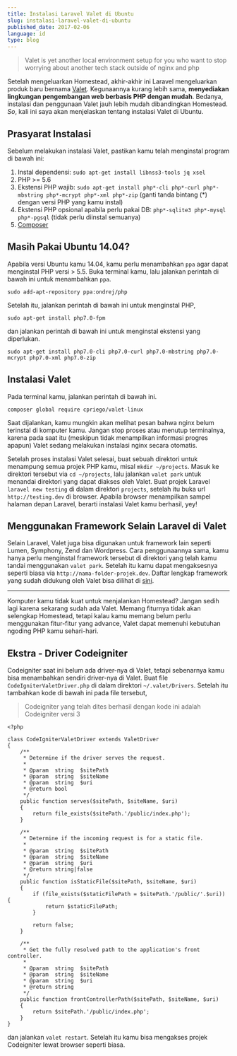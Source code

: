 ```yaml
---
title: Instalasi Laravel Valet di Ubuntu
slug: instalasi-laravel-valet-di-ubuntu
published_date: 2017-02-06
language: id
type: blog
---
```


> Valet is yet another local environment setup for you who want to stop worrying about another tech stack outside of nginx and php

Setelah mengeluarkan Homestead, akhir-akhir ini Laravel mengeluarkan produk baru bernama [Valet](https://github.com/laravel/valet). Kegunaannya kurang lebih sama, **menyediakan lingkungan pengembangan web berbasis PHP dengan mudah**. Bedanya, instalasi dan penggunaan Valet jauh lebih mudah dibandingkan Homestead. _So_, kali ini saya akan menjelaskan tentang instalasi Valet di Ubuntu.

## Prasyarat Instalasi

Sebelum melakukan instalasi Valet, pastikan kamu telah menginstal program di bawah ini:

1. Instal dependensi: `sudo apt-get install libnss3-tools jq xsel`
2. PHP >= 5.6
3. Ekstensi PHP wajib: `sudo apt-get install php*-cli php*-curl php*-mbstring php*-mcrypt php*-xml php*-zip` (ganti tanda bintang (*) dengan versi PHP yang kamu instal)
4. Ekstensi PHP opsional apabila perlu pakai DB: `php*-sqlite3 php*-mysql php*-pgsql` (tidak perlu diinstal semuanya)
5. [Composer](https://www.digitalocean.com/community/tutorials/how-to-install-and-use-composer-on-ubuntu-14-04)

## Masih Pakai Ubuntu 14.04?

Apabila versi Ubuntu kamu 14.04, kamu perlu menambahkan `ppa` agar dapat menginstal PHP versi > 5.5. Buka terminal kamu, lalu jalankan perintah di bawah ini untuk menambahkan `ppa`.

```
sudo add-apt-repository ppa:ondrej/php
```

Setelah itu, jalankan perintah di bawah ini untuk menginstal PHP,

```
sudo apt-get install php7.0-fpm
```

dan jalankan perintah di bawah ini untuk menginstal ekstensi yang diperlukan.

```
sudo apt-get install php7.0-cli php7.0-curl php7.0-mbstring php7.0-mcrypt php7.0-xml php7.0-zip
```

## Instalasi Valet

Pada terminal kamu, jalankan perintah di bawah ini.

```
composer global require cpriego/valet-linux
```

Saat dijalankan, kamu mungkin akan melihat pesan bahwa nginx belum terinstal di komputer kamu. Jangan stop proses atau menutup terminalnya, karena pada saat itu (meskipun tidak menampilkan informasi progres apapun) Valet sedang melakukan instalasi nginx secara otomatis.

Setelah proses instalasi Valet selesai, buat sebuah direktori untuk menampung semua projek PHP kamu, misal `mkdir ~/projects`. Masuk ke direktori tersebut via `cd ~/projects`, lalu jalankan `valet park` untuk menandai direktori yang dapat diakses oleh Valet. Buat projek Laravel `laravel new testing` di dalam direktori `projects`, setelah itu buka url `http://testing.dev` di browser. Apabila browser menampilkan sampel halaman depan Laravel, berarti instalasi Valet kamu berhasil, yey!

## Menggunakan Framework Selain Laravel di Valet

Selain Laravel, Valet juga bisa digunakan untuk framework lain seperti Lumen, Symphony, Zend dan Wordpress. Cara penggunaannya sama, kamu hanya perlu menginstal framework tersebut di direktori yang telah kamu tandai menggunakan `valet park`. Setelah itu kamu dapat mengaksesnya seperti biasa via `http://nama-folder-projek.dev`. Daftar lengkap framework yang sudah didukung oleh Valet bisa dilihat di [sini](https://github.com/laravel/valet/tree/master/cli/drivers).

---

Komputer kamu tidak kuat untuk menjalankan Homestead? Jangan sedih lagi karena sekarang sudah ada Valet. Memang fiturnya tidak akan selengkap Homestead, tetapi kalau kamu memang belum perlu menggunakan fitur-fitur yang advance, Valet dapat memenuhi kebutuhan ngoding PHP kamu sehari-hari.

## Ekstra - Driver Codeigniter

Codeigniter saat ini belum ada driver-nya di Valet, tetapi sebenarnya kamu bisa menambahkan sendiri driver-nya di Valet. Buat file `CodeIgniterValetDriver.php` di dalam direktori `~/.valet/Drivers`. Setelah itu tambahkan kode di bawah ini pada file tersebut,

> Codeigniter yang telah dites berhasil dengan kode ini adalah Codeigniter versi 3

```
<?php

class CodeIgniterValetDriver extends ValetDriver
{
    /**
     * Determine if the driver serves the request.
     *
     * @param  string  $sitePath
     * @param  string  $siteName
     * @param  string  $uri
     * @return bool
     */
    public function serves($sitePath, $siteName, $uri)
    {
        return file_exists($sitePath.'/public/index.php');
    }

    /**
     * Determine if the incoming request is for a static file.
     *
     * @param  string  $sitePath
     * @param  string  $siteName
     * @param  string  $uri
     * @return string|false
     */
    public function isStaticFile($sitePath, $siteName, $uri)
    {
        if (file_exists($staticFilePath = $sitePath.'/public/'.$uri)) {
            return $staticFilePath;
        }

        return false;
    }

    /**
     * Get the fully resolved path to the application's front controller.
     *
     * @param  string  $sitePath
     * @param  string  $siteName
     * @param  string  $uri
     * @return string
     */
    public function frontControllerPath($sitePath, $siteName, $uri)
    {
        return $sitePath.'/public/index.php';
    }
}
```

dan jalankan `valet restart`. Setelah itu kamu bisa mengakses projek Codeigniter lewat browser seperti biasa.
